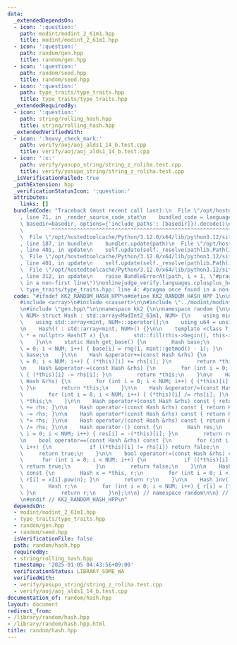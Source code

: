 ```yaml
---
data:
  _extendedDependsOn:
  - icon: ':question:'
    path: modint/modint_2_61m1.hpp
    title: modint/modint_2_61m1.hpp
  - icon: ':question:'
    path: random/gen.hpp
    title: random/gen.hpp
  - icon: ':question:'
    path: random/seed.hpp
    title: random/seed.hpp
  - icon: ':question:'
    path: type_traits/type_traits.hpp
    title: type_traits/type_traits.hpp
  _extendedRequiredBy:
  - icon: ':question:'
    path: string/rolling_hash.hpp
    title: string/rolling_hash.hpp
  _extendedVerifiedWith:
  - icon: ':heavy_check_mark:'
    path: verify/aoj/aoj_alds1_14_b.test.cpp
    title: verify/aoj/aoj_alds1_14_b.test.cpp
  - icon: ':x:'
    path: verify/yosupo_string/string_z_roliha.test.cpp
    title: verify/yosupo_string/string_z_roliha.test.cpp
  _isVerificationFailed: true
  _pathExtension: hpp
  _verificationStatusIcon: ':question:'
  attributes:
    links: []
  bundledCode: "Traceback (most recent call last):\n  File \"/opt/hostedtoolcache/Python/3.12.0/x64/lib/python3.12/site-packages/onlinejudge_verify/documentation/build.py\"\
    , line 71, in _render_source_code_stat\n    bundled_code = language.bundle(stat.path,\
    \ basedir=basedir, options={'include_paths': [basedir]}).decode()\n          \
    \         ^^^^^^^^^^^^^^^^^^^^^^^^^^^^^^^^^^^^^^^^^^^^^^^^^^^^^^^^^^^^^^^^^^^^^^^^^^^^^^^^^\n\
    \  File \"/opt/hostedtoolcache/Python/3.12.0/x64/lib/python3.12/site-packages/onlinejudge_verify/languages/cplusplus.py\"\
    , line 187, in bundle\n    bundler.update(path)\n  File \"/opt/hostedtoolcache/Python/3.12.0/x64/lib/python3.12/site-packages/onlinejudge_verify/languages/cplusplus_bundle.py\"\
    , line 401, in update\n    self.update(self._resolve(pathlib.Path(included), included_from=path))\n\
    \  File \"/opt/hostedtoolcache/Python/3.12.0/x64/lib/python3.12/site-packages/onlinejudge_verify/languages/cplusplus_bundle.py\"\
    , line 401, in update\n    self.update(self._resolve(pathlib.Path(included), included_from=path))\n\
    \  File \"/opt/hostedtoolcache/Python/3.12.0/x64/lib/python3.12/site-packages/onlinejudge_verify/languages/cplusplus_bundle.py\"\
    , line 312, in update\n    raise BundleErrorAt(path, i + 1, \"#pragma once found\
    \ in a non-first line\")\nonlinejudge_verify.languages.cplusplus_bundle.BundleErrorAt:\
    \ type_traits/type_traits.hpp: line 4: #pragma once found in a non-first line\n"
  code: "#ifndef KK2_RANDOM_HASH_HPP\n#define KK2_RANDOM_HASH_HPP 1\n\n#include <algorithm>\n\
    #include <array>\n#include <cassert>\n\n#include \"../modint/modint_2_61m1.hpp\"\
    \n#include \"gen.hpp\"\n\nnamespace kk2 {\n\nnamespace random {\n\ntemplate <int\
    \ NUM> struct Hash : std::array<ModInt2_61m1, NUM> {\n    using mint = ModInt2_61m1;\n\
    \    using std::array<mint, NUM>::operator[];\n    using u64 = unsigned long long;\n\
    \n    Hash() : std::array<mint, NUM>() {}\n\n    template <class T, is_integral_t<T>\
    \ * = nullptr> Hash(T x) {\n        std::fill(this->begin(), this->end(), mint(x));\n\
    \    }\n\n    static Hash get_base() {\n        Hash base;\n        for (int i\
    \ = 0; i < NUM; i++) { base[i] = rng(1, mint::getmod() - 1); }\n        return\
    \ base;\n    }\n\n    Hash &operator+=(const Hash &rhs) {\n        for (int i\
    \ = 0; i < NUM; i++) { (*this)[i] += rhs[i]; }\n        return *this;\n    }\n\
    \n    Hash &operator-=(const Hash &rhs) {\n        for (int i = 0; i < NUM; i++)\
    \ { (*this)[i] -= rhs[i]; }\n        return *this;\n    }\n\n    Hash &operator*=(const\
    \ Hash &rhs) {\n        for (int i = 0; i < NUM; i++) { (*this)[i] *= rhs[i];\
    \ }\n        return *this;\n    }\n\n    Hash &operator/=(const Hash &rhs) {\n\
    \        for (int i = 0; i < NUM; i++) { (*this)[i] /= rhs[i]; }\n        return\
    \ *this;\n    }\n\n    Hash operator+(const Hash &rhs) const { return Hash(*this)\
    \ += rhs; }\n\n    Hash operator-(const Hash &rhs) const { return Hash(*this)\
    \ -= rhs; }\n\n    Hash operator*(const Hash &rhs) const { return Hash(*this)\
    \ *= rhs; }\n\n    Hash operator/(const Hash &rhs) const { return Hash(*this)\
    \ /= rhs; }\n\n    Hash operator-() const {\n        Hash res;\n        for (int\
    \ i = 0; i < NUM; i++) { res[i] = -(*this)[i]; }\n        return res;\n    }\n\
    \n    bool operator==(const Hash &rhs) const {\n        for (int i = 0; i < NUM;\
    \ i++) {\n            if ((*this)[i] != rhs[i]) return false;\n        }\n   \
    \     return true;\n    }\n\n    bool operator!=(const Hash &rhs) const {\n  \
    \      for (int i = 0; i < NUM; i++) {\n            if ((*this)[i] != rhs[i])\
    \ return true;\n        }\n        return false;\n    }\n\n    Hash pow(u64 n)\
    \ const {\n        Hash x = *this, r;\n        for (int i = 0; i < NUM; i++) {\
    \ r[i] = x[i].pow(n); }\n        return r;\n    }\n\n    Hash inv() const {\n\
    \        Hash r;\n        for (int i = 0; i < NUM; i++) { r[i] = (*this)[i].inv();\
    \ }\n        return r;\n    }\n};\n\n} // namespace random\n\n} // namespace kk2\n\
    \n#endif // KK2_RANDOM_HASH_HPP\n"
  dependsOn:
  - modint/modint_2_61m1.hpp
  - type_traits/type_traits.hpp
  - random/gen.hpp
  - random/seed.hpp
  isVerificationFile: false
  path: random/hash.hpp
  requiredBy:
  - string/rolling_hash.hpp
  timestamp: '2025-01-05 04:43:56+09:00'
  verificationStatus: LIBRARY_SOME_WA
  verifiedWith:
  - verify/yosupo_string/string_z_roliha.test.cpp
  - verify/aoj/aoj_alds1_14_b.test.cpp
documentation_of: random/hash.hpp
layout: document
redirect_from:
- /library/random/hash.hpp
- /library/random/hash.hpp.html
title: random/hash.hpp
---
```

